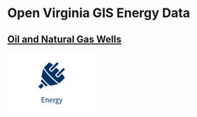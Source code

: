 # Open Virginia GIS Energy Data  

## [Oil and Natural Gas Wells](oil-and-natural-gas-wells.md)   
![Energy Dataset](https://raw.githubusercontent.com/jalbertbowden/open-virginia-gis/master/energy/data-portal-icon-data-type-energy.png)  
